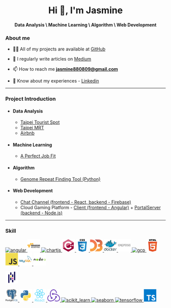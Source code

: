 <h1 align="center">Hi 👋, I'm Jasmine</h1>
<h4 align="center">Data Analysis \ Machine Learning \ Algorithm \ Web Development</h4>

<h3 align="left">About me</h3>

- 👨‍💻 All of my projects are available at [GitHub](https://github.com/Jasmine-fe?tab=repositories)

- 📝 I regularly write articles on [Medium](https://medium.com/@jasmine880809)

- 📫 How to reach me **jasmine880809@gmail.com**

- 📄 Know about my experiences - [Linkedin](https://www.linkedin.com/in/jia-min-li-jasmine/)

---

<h3 align="left">Project Introduction</h3>

- <h4 align="left">Data Analysis</h4>

  - [Taipei Tourist Spot](https://github.com/Jasmine-fe/Taipei_Tourist_Spot)
  - [Taipei MRT](https://github.com/Jasmine-fe/Taipei_MRT)
  - [Airbnb](https://github.com/Jasmine-fe/Airbnb)
- <h4 align="left">Machine Learning</h4>

  - [A Perfect Job Fit](https://github.com/Jasmine-fe/A_Perfect_Job_Fit)
- <h4 align="left">Algorithm</h4>

  - [Genome Repeat Finding Tool (Python)](https://github.com/Jasmine-fe/Genome_Repeat_Finding_Tool)
- <h4 align="left">Web Development</h4>

  - [Chat Channel (frontend - React, backend - Firebase)](https://github.com/Jasmine-fe/Chat_Channel)
  - Cloud Gaming Platform - [Client (frontend - Angular)](https://github.com/Jasmine-fe/Client) + [PortalServer (backend - Node.js)](https://github.com/Jasmine-fe/Portal_Server)

---

<h3 align="left">Skill</h3>
<p align="left">
  <a href="https://angular.io" target="_blank" rel="noreferrer">
      <img src="https://angular.io/assets/images/logos/angular/angular.svg" alt="angular" width="40" height="40" />
  </a>

  <a href="https://aws.amazon.com" target="_blank" rel="noreferrer">
      <img src="https://raw.githubusercontent.com/devicons/devicon/master/icons/amazonwebservices/amazonwebservices-original-wordmark.svg"
          alt="aws" width="40" height="40" />
  </a>

  <a href="https://www.chartjs.org" target="_blank" rel="noreferrer">
      <img src="https://www.chartjs.org/media/logo-title.svg" alt="chartjs" width="40" height="40" />
  </a>

  <a href="https://www.w3schools.com/cpp/" target="_blank" rel="noreferrer">
      <img src="https://raw.githubusercontent.com/devicons/devicon/master/icons/cplusplus/cplusplus-original.svg"
          alt="cplusplus" width="40" height="40" />
  </a>

  <a href="https://www.w3schools.com/css/" target="_blank" rel="noreferrer">
      <img src="https://raw.githubusercontent.com/devicons/devicon/master/icons/css3/css3-original-wordmark.svg"
          alt="css3" width="40" height="40" />
  </a>

  <a href="https://d3js.org/" target="_blank" rel="noreferrer">
      <img src="https://raw.githubusercontent.com/devicons/devicon/master/icons/d3js/d3js-original.svg" alt="d3js"
          width="40" height="40" /> </a> <a href="https://www.docker.com/" target="_blank" rel="noreferrer">
      <img src="https://raw.githubusercontent.com/devicons/devicon/master/icons/docker/docker-original-wordmark.svg"
          alt="docker" width="40" height="40" />
  </a>

  <a href="https://expressjs.com" target="_blank" rel="noreferrer">
      <img src="https://raw.githubusercontent.com/devicons/devicon/master/icons/express/express-original-wordmark.svg"
          alt="express" width="40" height="40" /> </a> <a href="https://cloud.google.com" target="_blank"
      rel="noreferrer">
      <img src="https://www.vectorlogo.zone/logos/google_cloud/google_cloud-icon.svg" alt="gcp" width="40"
          height="40" />
  </a>

  <a href="https://www.w3.org/html/" target="_blank" rel="noreferrer">
      <img src="https://raw.githubusercontent.com/devicons/devicon/master/icons/html5/html5-original-wordmark.svg"
          alt="html5" width="40" height="40" />
  </a>

  <a href="https://developer.mozilla.org/en-US/docs/Web/JavaScript" target="_blank" rel="noreferrer">
      <img src="https://raw.githubusercontent.com/devicons/devicon/master/icons/javascript/javascript-original.svg"
          alt="javascript" width="40" height="40" /> 
  </a> 
  
  <a href="https://www.mysql.com/" target="_blank" rel="noreferrer">
      <img src="https://raw.githubusercontent.com/devicons/devicon/master/icons/mysql/mysql-original-wordmark.svg"
          alt="mysql" width="40" height="40" /> 
  </a> 
  
  <a href="https://nodejs.org" target="_blank" rel="noreferrer">
      <img src="https://raw.githubusercontent.com/devicons/devicon/master/icons/nodejs/nodejs-original-wordmark.svg"
          alt="nodejs" width="40" height="40" /> 
  </a> 
  
  <a href="https://pandas.pydata.org/" target="_blank"
      rel="noreferrer">
      <img src="https://raw.githubusercontent.com/devicons/devicon/2ae2a900d2f041da66e950e4d48052658d850630/icons/pandas/pandas-original.svg"
          alt="pandas" width="40" height="40" /> 
  </a> 
  
  <a href="https://www.postgresql.org" target="_blank" rel="noreferrer">
      <img src="https://raw.githubusercontent.com/devicons/devicon/master/icons/postgresql/postgresql-original-wordmark.svg"
          alt="postgresql" width="40" height="40" /> 
  </a> 
  
  <a href="https://www.python.org" target="_blank" rel="noreferrer">
      <img src="https://raw.githubusercontent.com/devicons/devicon/master/icons/python/python-original.svg"
          alt="python" width="40" height="40" /> 
  </a> 
  
  <a href="https://reactjs.org/" target="_blank" rel="noreferrer">
      <img src="https://raw.githubusercontent.com/devicons/devicon/master/icons/react/react-original-wordmark.svg"
          alt="react" width="40" height="40" /> 
  </a> 
  
  <a href="https://redux.js.org" target="_blank" rel="noreferrer">
      <img src="https://raw.githubusercontent.com/devicons/devicon/master/icons/redux/redux-original.svg" alt="redux"
          width="40" height="40" /> 
  </a> 
  
  <a href="https://scikit-learn.org/" target="_blank" rel="noreferrer">
      <img src="https://upload.wikimedia.org/wikipedia/commons/0/05/Scikit_learn_logo_small.svg" alt="scikit_learn"
          width="40" height="40" /> 
  </a> 
  
  <a href="https://seaborn.pydata.org/" target="_blank" rel="noreferrer">
      <img src="https://seaborn.pydata.org/_images/logo-mark-lightbg.svg" alt="seaborn" width="40" height="40" />
  </a>
  
  <a href="https://www.tensorflow.org" target="_blank" rel="noreferrer">
      <img src="https://www.vectorlogo.zone/logos/tensorflow/tensorflow-icon.svg" alt="tensorflow" width="40"
          height="40" />
  </a>
  
  <a href="https://www.typescriptlang.org/" target="_blank" rel="noreferrer">
      <img src="https://raw.githubusercontent.com/devicons/devicon/master/icons/typescript/typescript-original.svg"
          alt="typescript" width="40" height="40" />
  </a>
</p>
